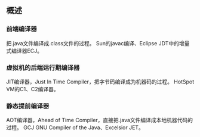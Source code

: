## 概述

### 前端编译器
把.java文件编译成.class文件的过程。
Sun的javac编译、Eclipse JDT中的增量式编译器ECJ。

### 虚拟机的后端运行期编译器
JIT编译器，Just In Time Compiler，把字节码编译成为机器码的过程。
HotSpot VM的C1、C2编译器。
### 静态提前编译器
AOT编译器，Ahead of Time Compiler，直接把.java文件编译成本地机器代码的过程。
GCJ GNU Compiler of the Java、Excelsior JET。



